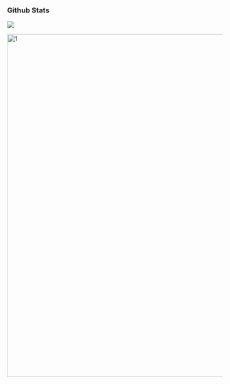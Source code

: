 ### Github Stats

![](https://github-readme-stats.vercel.app/api?username=chiaweilee&locale=cn)


<img width="801" alt="1" src="https://user-images.githubusercontent.com/29817353/216983710-70036790-dc26-433e-a00f-463e4d4eeb0a.png">
